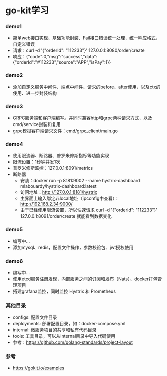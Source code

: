# go-kit学习

### demo1
- 简单web接口实现、基础功能封装、Fail接口错误统一处理，统一响应格式，自定义错误
- 请求：curl -d '{"orderId": "112233"}' 127.0.0.1:8080/order/create
- 响应：{"code":0,"msg":"success","data":{"orderId":"#112233","source":"APP","isPay":1}}

### demo2
- 添加自定义服务中间件、端点中间件、请求的before、after使用，以及ctx的使用、进一步封装结构

### demo3
- GRPC服务端和客户端编写。并同时兼容http和grpc两种请求方式，以及cmd/service封装和复用
- grpc模拟客户端请求文件：cmd/grpc_client/main.go

### demo4
- 使用限流器、断路器、普罗米修斯指标等功能实现
- 限流设置：1秒钟并发1次
- 普罗米修斯监控：127.0.0.1:8091/metrics
- 断路器
    - 安装：docker run -p 8181:9002 --name hystrix-dashboard mlabouardy/hystrix-dashboard:latest
    - 访问地址：http://127.0.0.1:8181/hystrix
    - 主界面上输入绑定非local地址（ipconfig中查看）：http://192.168.2.34:9000/
    - 由于已经使用限流设置，所以快速请求 curl -d '{"orderId": "112233"}' 127.0.0.1:8091/order/create 就能看到数据变化

### demo5
- 编写中...
- 添加mysql、redis，配置文件操作，参数校验包、jwt授权使用

### demo6
- 编写中...
- 使用etcd服务注册发现，内部服务之间的订阅和发布（Nats）、docker打包管理项目
- 搭建grafana监控，同时监控 Hystrix 和 Prometheus

### 其他目录
- configs: 配置文件目录
- deployments: 部署配置目录，如：docker-compose.yml 
- internal: 微服务项目的共享和私有代码目录
- tools: 工具目录，可以从internal目录中导入代码使用
- 参考：https://github.com/golang-standards/project-layout

### 参考
- https://gokit.io/examples
